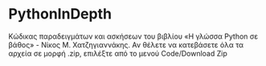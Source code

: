 # PythonInDepth
Κώδικας παραδειγμάτων και ασκήσεων του βιβλίου «Η γλώσσα Python σε βάθος» - Νίκος Μ. Χατζηγιαννάκης.
Αν θέλετε να κατεβάσετε όλα τα αρχεία σε μορφή .zip, επιλέξτε από το μενού Code/Download Zip
